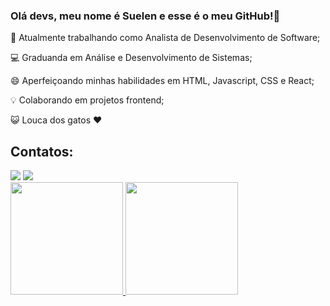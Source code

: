 ### Olá devs, meu nome é Suelen e esse é o meu GitHub!👋



📍 Atualmente trabalhando como Analista de Desenvolvimento de Software;

💻 Graduanda em Análise e Desenvolvimento de Sistemas;

😄 Aperfeiçoando minhas habilidades em HTML, Javascript, CSS e React;

💡 Colaborando em projetos frontend;

😺 Louca dos gatos ❤️ 


## Contatos:

<div>
<a href = "eusuelenbraga@gmail.com"><img loading="lazy" src="https://img.shields.io/badge/Gmail-D14836?style=for-the-badge&logo=gmail&logoColor=white" target="_blank"></a>
<a href="https://www.linkedin.com/in/suelenbraga-/" target="_blank"><img loading="lazy" src="https://img.shields.io/badge/-LinkedIn-%230077B5?style=for-the-badge&logo=linkedin&logoColor=white" target="_blank"></a>   
</div>

<div>
<a href="https://github.com/suelenbraga1">
<img loading="lazy" height="180em" src="https://github-readme-stats.vercel.app/api/top-langs/?username=suelenbraga1&layout=compact&langs_count=7&theme=dracula"/>
<img loading="lazy" height="180em" src="https://github-readme-stats.vercel.app/api?username=suelenbraga1&show_icons=true&theme=dracula&include_all_commits=true&count_private=true"/>
</div>
